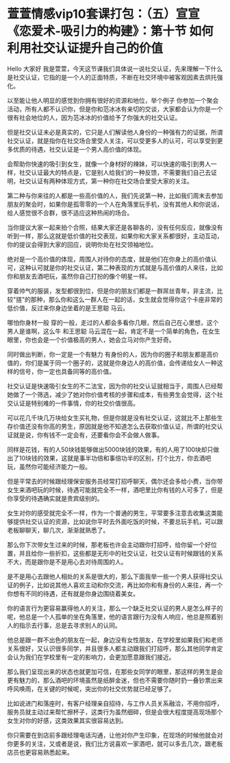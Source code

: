 # 萱萱情感vip10套课打包：（五）宣宣《恋爱术-吸引力的构建》：第十节 如何利用社交认证提升自己的价值

Hello 大家好 我是萱萱，今天这节课我们具体说一说社交认证，先来理解一下什么是社交认证，它指的是一个人的正面特质，不断在社交环境中被客观因素去烘托强化。

以至能让他人明显的感觉到你拥有很好的资源和地位，举个例子 你参加一个聚会活动，所有人都不认识你，但是你和范冰冰有亲切的交谈，大家都会认为你是一个很有社会地位的人，因为范冰冰的价值给予了你强大的社交认证。

但是社交认证未必是真实的，它只是人们解读他人身份的一种强有力的证据，所谓社交认证，就是指你在社交场合里受人关注，可以受更多人的认可，可以享受到更多优质的待遇，社交认证是一个男人高价值的体现。

会帮助你快速的吸引到女生，就像一个身材好的辣妹，可以快速的吸引到男人一样，社交认证最大的特点是，它是别人给我们的一种反馈，不需要我们自己去证明，社交认证有两种体现方式，第一种你在社交场合里受大家的关注。

第二种与你来往的人都是一些高价值的人，我们先说第一种，比如我们周末去参加朋友的聚会时，如果你是孤零零的一个人在角落里玩手机，没有其他人和你说话，给人感觉很不合群，很不适应这种热闹的场合。

当你提议大家一起来拍个合照，结果大家还是各聊各的，没有任何反应，就像没有听到一样，那么这就是低价值的社交表现，如果你和大家关系都很好，主动互动，你的提议会得到大家的回应，说明你处在社交领袖地位。

绝对是一个高价值的体现，周围人对待你的态度，就是他们在你身上的高价值认可，这种认可就是你的社交认证，第二种表现的方式就是与高价值的人来往，比如你和朋友去酒吧玩，虽然你自己打扮的像个明星一样。

穿着帅气的服装，发型都很到位，但是你的朋友们都是一群屌丝青年，非主流，比较"搓"的那种，那么你和这么一群人在一起的话，女生就会觉得你这个卡座非常的低价值，反过来你身边坐着的是王思聪 马云。

哪怕你身材一般 穿的一般，走过的人都会多看你几眼，然后自己在心里想，这个男人是谁啊，这么牛 和王思聪 马云混在一起，肯定不是一个简单的角色，在女生眼里，你也会是一个价值极高的男人，她会立马对你产生好奇。

同时做出判断，你一定是一个有魅力 有身份的人，因为你的圈子和朋友都是高价值的，你们是属于同一个圈子的，这就是你身边人的高价值，会传递给女人一种这样的信号，你一定也具备同等的高价值。

社交认证是快速吸引女生的不二法宝，因为你的社交认证就相当于，周围人已经帮她做了一个筛选，减少了她对你价值考核的步骤和成本，有些男生会觉得，这个社交认证是特别难的一件事情，你的社交价值很高。

可以花几千块几万块给女生买礼物，但是你就是没有社交认证，这就比不上那些生存价值还没有你高的男生，原因就是他不知道怎么去获取价值认证，所谓的社交认证就是说，你有钱不一定会有，还要看你会不会做人做事。

同样是花钱，有的人50块钱能够做出5000块钱的效果，有的人用了100块却只做出了10块钱的效果，这就是事半功倍和事倍功半的区别，打个比方，你去酒吧玩，虽然你可能经济能力一般。

但是平常去的时候跟经理保安服务员经常打招呼聊天，偶尔还会多给小费，当你带女生来酒吧玩的时候，待遇可能就完全不一样，酒吧里比你有钱的人可多了，但是你享受的待遇确实就是贵宾级别的。

女生对你的感受就完全不一样，作为一个普通的男生，平常要多注意去收集这类能够提供社交认证的资源，比如说你平时去外面吃饭的时候，不要总玩手机，可以跟老板聊聊天，聊几次，渐渐就熟悉了。

那么你下次带女生过来的时候，那老板也许会主动跟你打招呼，给你留一个好位置，并且给你一些折扣，这些都是无形中的社交认证，社交认证有时候跟钱的关系不大，而是跟你是不是用心去对待周围的人。

是不是用心去跟他人相处的关系是很大的，那么下面我举一些一个男人获得社交认证的例子，比如说其他人喜欢主动和你交流，再比如你和有身份的人来往，再一个你想有不同的待遇，还有就是你身边围绕着美女。

你的语言行为更容易赢得他人的关注，那么一个缺乏社交认证的男人是怎么样子的呢，他总是一个人孤单的坐在角落里，他的语言跟行为没有人响应，他总是照着别人的指示去行事，总是去寻求别人的认同。

他总是跟一群不出色的朋友在一起，身边没有女性朋友，在学校里如果我们和老师关系很好，又认识很多同学，并且很多人都主动跟我们打招呼，那么其他同学肯定会认为我们在学校里有一定的影响力，会更加愿意跟我们接近。

那么我们呈现出来的状态也就更加可信，在那些女同学的眼里，那这样的男生是会更有魅力的，那么酒吧的环境虽然是纸醉金迷，但也不需要你随时扔一叠钞票出来呼风唤雨，在关键的时候呢，突出你的社交优势就已经足够了。

比如说进门和落座时，有客户经理亲自招待，与工作人员关系融洽，不用你招呼，服务员就主动过来帮忙擦杯子，这类行为虽然细碎，但是会很大程度提高现场那个女生对你的好感，这类效果其实很容易达到。

你只需要在到店前多跟经理电话沟通，让他对你产生印象，在现场的时候他就会对你更多的关注，又或者是说，我们比方说喜欢一家酒吧，就可以多去几次，跟老板店员也更容易熟悉起来。

